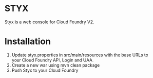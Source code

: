 # STYX

Styx is a web console for Cloud Foundry V2.

# Installation

1. Update styx.properties in src/main/resources with the base URLs to your Cloud Foundry API, Login and UAA.
2. Create a new war using mvn clean package
3. Push Styx to your Cloud Foundry




